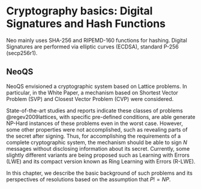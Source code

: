 # Cryptography basics: Digital Signatures and Hash Functions

Neo mainly uses SHA-256 and RIPEMD-160 functions for hashing.
Digital Signatures are performed via elliptic curves (ECDSA), standard P-256 (secp256r1).

## NeoQS

NeoQS envisioned a cryptographic system based on Lattice problems.
In particular, in the White Paper, a mechanism based on Shortest Vector Problem (SVP) and Closest Vector Problem (CVP)
were considered.

State-of-the-art studies and reports indicate these classes of problems @regev2009lattices, with specific pre-defined conditions,
are able generate NP-Hard instances of these problems even in the worst case.
However, some other properties were not accomplished, such as revealing parts of the secret after signing.
Thus, for accomplishing the requirements of a complete cryptographic system, the mechanism should be able to sign $N$ messages
without disclosing information about its secret.
Currently, some slightly different variants are being proposed such as Learning with Errors (LWE) and its compact version known as Ring Learning with Errors (R-LWE).

In this chapter, we describe the basic background of such problems and its perspectives of resolutions based on
the assumption that $P != NP$.
